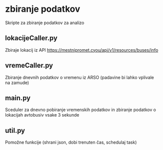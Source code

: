 # zbiranje podatkov

Skripte za zbiranje podatkov za analizo

## lokacijeCaller.py
Zbiraje lokacij iz API https://mestnipromet.cyou/api/v1/resources/buses/info

## vremeCaller.py
Zbiranje dnevnih podatkov o vremenu iz ARSO (padavine bi lahko vplivale na zamude)

## main.py
Sceduler za dnevno pobiranje vremenskih podatkov in zbiranje podatkov o lokacijah avtobusiv vsake 3 sekunde

## util.py
Pomožne funkcije (shrani json, dobi trenuten čas, schedulaj task)

